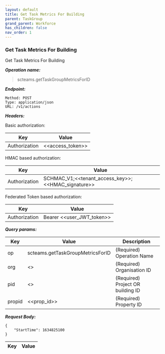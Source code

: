 ```yaml
---
layout: default
title: Get Task Metrics For Building
parent: TaskGroup
grand_parent: Workforce
has_children: false
nav_order: 1
---
```



### Get Task Metrics For Building

Get Task Metrics For Building

***Operation name:***

> scteams.getTaskGroupMetricsForID

***Endpoint:***

```
Method: POST
Type: application/json
URL: /v1/actions
```

***Headers:***

Basic authorization:

|Key|Value|
|---|---|
|Authorization|<<access_token>>|


HMAC based authorization:

|Key|Value|
|---|---|
|Authorization|SCHMAC_V1;<<tenant_access_key>>;<<HMAC_signature>>|

Federated Token based authorization:

|Key|Value|
|---|---|
|Authorization|Bearer <<user_JWT_token>>|

***Query params:***

| Key | Value | Description |
| --- | ------|-------------|
| op | scteams.getTaskGroupMetricsForID | (Required) Operation Name |
| org | <<org>> | (Required) Organisation ID |
| pid | <<pid>> | (Required) Project OR building ID |
| propid | <<prop_id>> | (Required) Property ID |


***Request Body:***

```
{
    "StartTime": 1634825100
}
```

|Key|Value|
|---|---|